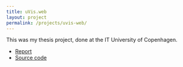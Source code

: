 ```yaml
---
title: uVis.web
layout: project
permalink: /projects/uvis-web/
---
```

This was my thesis project, done at the IT University of Copenhagen.

- [Report](http://egilhansen.com/projects/uvis-web-report.pdf)
- [Source code](https://github.com/egil/uVis.web)

